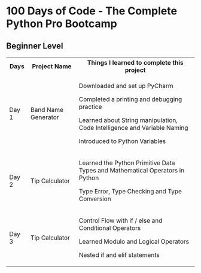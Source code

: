 <h1>100 Days of Code - The Complete Python Pro Bootcamp</h1>

<h2>Beginner Level</h2>
<table>
  <tr>
    <th>Days</th>
    <th>Project Name</th>
    <th>Things I learned to complete this project</th>
  </tr>
  <tr>
    <td>Day 1</td>
    <td>Band Name Generator</td>
    <td>
        <p>Downloaded and set up PyCharm</p>
        <p>Completed a printing and debugging practice</p>
        <p>Learned about String manipulation, Code Intelligence and Variable Naming</p>
        <p>Introduced to Python Variables</p>
    </td>
  </tr>
  
  <tr>
    <td>Day 2</td>
    <td>Tip Calculator</td>
    <td>
      <p>Learned the Python Primitive Data Types and Mathematical Operators in Python</p>
      <p>Type Error, Type Checking and Type Conversion</p>
    </td>
  </tr>
  
  <tr>
    <td>Day 3</td>
    <td>Tip Calculator</td>
    <td>
        <p>Control Flow with if / else and Conditional Operators</p>
        <p>Learned Modulo and Logical Operators</p>
        <p>Nested if and elif statements</p>
    </td>
  </tr>

</table>
